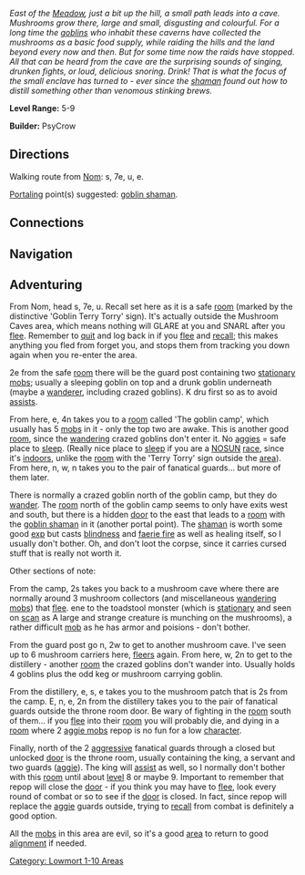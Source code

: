 *East of the [Meadow](:Category:_Meadow.md "wikilink"), just a bit up
the hill, a small path leads into a cave. Mushrooms grow there, large
and small, disgusting and colourful. For a long time the
[goblins](Goblins.md "wikilink") who inhabit these caverns have
collected the mushrooms as a basic food supply, while raiding the hills
and the land beyond every now and then. But for some time now the raids
have stopped. All that can be heard from the cave are the surprising
sounds of singing, drunken fights, or loud, delicious snoring. Drink!
That is what the focus of the small enclave has turned to - ever since
the [shaman](Goblin_Shaman.md "wikilink") found out how to distill
something other than venomous stinking brews.*

**Level Range:** 5-9

**Builder:** PsyCrow

## Directions

Walking route from [Nom](Nom.md "wikilink"): s, 7e, u, e.

[Portaling](Portal.md "wikilink") point(s) suggested: [goblin
shaman](Goblin_Shaman.md "wikilink").

## Connections

## Navigation

## Adventuring

From Nom, head s, 7e, u. Recall set here as it is a safe
[room](:Category:_Rooms.md "wikilink") (marked by the distinctive
'Goblin Terry Torry' sign). It's actually outside the Mushroom Caves
area, which means nothing will GLARE at you and SNARL after you
[flee](Flee.md "wikilink"). Remember to [quit](Quit.md "wikilink") and
log back in if you [flee](Flee.md "wikilink") and
[recall](Recall.md "wikilink"); this makes anything you fled from forget
you, and stops them from tracking you down again when you re-enter the
area.

2e from the safe [room](:Category:_Rooms.md "wikilink") there will be
the guard post containing two [stationary](Sentinel_Mobs.md "wikilink")
[mobs](:Category:_Mobs.md "wikilink"); usually a sleeping goblin on top
and a drunk goblin underneath (maybe a
[wanderer](Wandering_Mobs.md "wikilink"), including crazed goblins). K
dru first so as to avoid [assists](Assistive_Mobs.md "wikilink").

From here, e, 4n takes you to a [room](:Category:_Rooms.md "wikilink")
called 'The goblin camp', which usually has 5
[mobs](:Category:_Mobs.md "wikilink") in it - only the top two are
awake. This is another good [room](:Category:_Rooms.md "wikilink"),
since the [wandering](Wandering_Mobs.md "wikilink") crazed goblins don't
enter it. No [aggies](Aggressive_Mobs.md "wikilink") = safe place to
[sleep](Sleep_(command).md "wikilink"). (Really nice place to
[sleep](Sleep_(command).md "wikilink") if you are a
[NOSUN](Racial_Nosun.md "wikilink")
[race](:Category:_Races.md "wikilink"), since it's
[indoors](Indoor_Rooms.md "wikilink"), unlike the
[room](:Category:_Rooms.md "wikilink") with the 'Terry Torry' sign
outside the [area](:Category:_Areas.md "wikilink")). From here, n, w, n
takes you to the pair of fanatical guards... but more of them later.

There is normally a crazed goblin north of the goblin camp, but they do
[wander](Wandering_Mobs.md "wikilink"). The
[room](:Category:_Rooms.md "wikilink") north of the goblin camp seems to
only have exits west and south, but there is a hidden
[door](:Category:_Doors.md "wikilink") to the east that leads to a
[room](:Category:_Rooms.md "wikilink") with the [goblin
shaman](Goblin_Shaman.md "wikilink") in it (another portal point). The
[shaman](Goblin_Shaman.md "wikilink") is worth some good
[exp](Experience_Points.md "wikilink") but casts
[blindness](Blindness.md "wikilink") and [faerie
fire](Faerie_Fire.md "wikilink") as well as healing itself, so I usually
don't bother. Oh, and don't loot the corpse, since it carries cursed
stuff that is really not worth it.

Other sections of note:

From the camp, 2s takes you back to a mushroom cave where there are
normally around 3 mushroom collectors (and miscellaneous [wandering
mobs](Wandering_Mobs.md "wikilink")) that
[flee](Wimpy_Mobs.md "wikilink"). ene to the toadstool monster (which is
[stationary](Sentinel_Mobs.md "wikilink") and seen on
[scan](Scan.md "wikilink") as A large and strange creature is munching
on the mushrooms), a rather difficult
[mob](:Category:_Mobs.md "wikilink") as he has armor and poisions -
don't bother.

From the guard post go n, 2w to get to another mushroom cave. I've seen
up to 6 mushroom carriers here, [fleers](Wimpy_Mobs.md "wikilink")
again. From here, w, 2n to get to the distillery - another
[room](:Category:_Rooms.md "wikilink") the crazed goblins don't wander
into. Usually holds 4 goblins plus the odd keg or mushroom carrying
goblin.

From the distillery, e, s, e takes you to the mushroom patch that is 2s
from the camp. E, n, e, 2n from the distillery takes you to the pair of
fanatical guards outside the throne room door. Be wary of fighting in
the [room](:Category:_Rooms.md "wikilink") south of them... if you
[flee](Flee.md "wikilink") into their
[room](:Category:_Rooms.md "wikilink") you will probably die, and dying
in a [room](:Category:_Rooms.md "wikilink") where 2 [aggie
mobs](Aggressive_Mobs.md "wikilink") repop is no fun for a low
[character](:Category:_Characters.md "wikilink").

Finally, north of the 2 [aggressive](Aggressive_Mobs.md "wikilink")
fanatical guards through a closed but unlocked
[door](:Category:_Doors.md "wikilink") is the throne room, usually
containing the king, a servant and two guards
([aggie](Aggressive_Mobs.md "wikilink")). The king will
[assist](Assistive_Mobs.md "wikilink") as well, so I normally don't
bother with this [room](:Category:_Rooms.md "wikilink") until about
[level](Level.md "wikilink") 8 or maybe 9. Important to remember that
repop will close the [door](:Category:_Doors.md "wikilink") - if you
think you may have to [flee](Flee.md "wikilink"), look every round of
combat or so to see if the [door](:Category:_Doors.md "wikilink") is
closed. In fact, since repop will replace the
[aggie](Aggressive_Mobs.md "wikilink") guards outside, trying to
[recall](Recall.md "wikilink") from combat is definitely a good option.

All the [mobs](:Category:_Mobs.md "wikilink") in this area are evil, so
it's a good [area](:Category:_Areas.md "wikilink") to return to good
[alignment](Alignment.md "wikilink") if needed.

[Category: Lowmort 1-10 Areas](Category:_Lowmort_1-10_Areas "wikilink")
